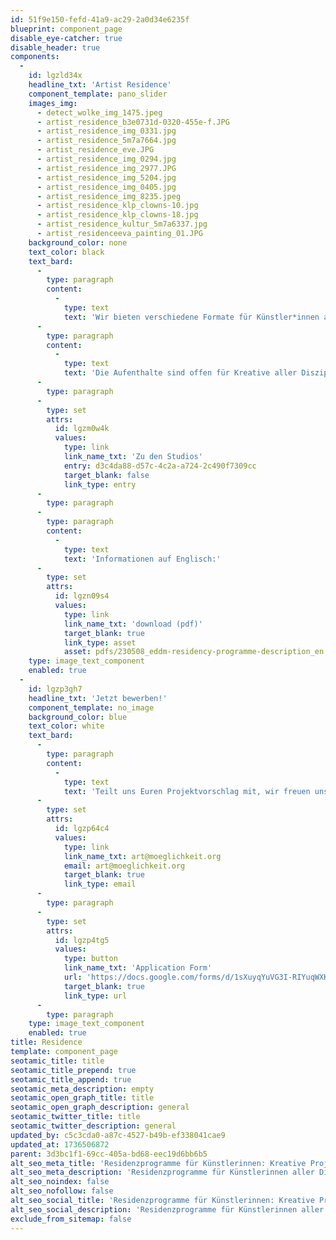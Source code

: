 ```yaml
---
id: 51f9e150-fefd-41a9-ac29-2a0d34e6235f
blueprint: component_page
disable_eye-catcher: true
disable_header: true
components:
  -
    id: lgzld34x
    headline_txt: 'Artist Residence'
    component_template: pano_slider
    images_img:
      - detect_wolke_img_1475.jpeg
      - artist_residence_b3e0731d-0320-455e-f.JPG
      - artist_residence_img_0331.jpg
      - artist_residence_5m7a7664.jpg
      - artist_residence_eve.JPG
      - artist_residence_img_0294.jpg
      - artist_residence_img_2977.JPG
      - artist_residence_img_5204.jpg
      - artist_residence_img_0405.jpg
      - artist_residence_img_8235.jpeg
      - artist_residence_klp_clowns-10.jpg
      - artist_residence_klp_clowns-18.jpg
      - artist_residence_kultur_5m7a6337.jpg
      - artist_residenceeva_painting_01.JPG
    background_color: none
    text_color: black
    text_bard:
      -
        type: paragraph
        content:
          -
            type: text
            text: 'Wir bieten verschiedene Formate für Künstler*innen an, die bei uns arbeiten wollen.'
      -
        type: paragraph
        content:
          -
            type: text
            text: 'Die Aufenthalte sind offen für Kreative aller Disziplinen. Einige Beispiele sind: Theaterprojekte, Maler*innen, Bekleidungs- und Textildesigner*innen, Schriftsteller*innen, Musiker*innen.'
      -
        type: paragraph
      -
        type: set
        attrs:
          id: lgzm0w4k
          values:
            type: link
            link_name_txt: 'Zu den Studios'
            entry: d3c4da88-d57c-4c2a-a724-2c490f7309cc
            target_blank: false
            link_type: entry
      -
        type: paragraph
      -
        type: paragraph
        content:
          -
            type: text
            text: 'Informationen auf Englisch:'
      -
        type: set
        attrs:
          id: lgzn09s4
          values:
            type: link
            link_name_txt: 'download (pdf)'
            target_blank: true
            link_type: asset
            asset: pdfs/230508_eddm-residency-programme-description_en.pdf
    type: image_text_component
    enabled: true
  -
    id: lgzp3gh7
    headline_txt: 'Jetzt bewerben!'
    component_template: no_image
    background_color: blue
    text_color: white
    text_bard:
      -
        type: paragraph
        content:
          -
            type: text
            text: 'Teilt uns Euren Projektvorschlag mit, wir freuen uns auf Euch.'
      -
        type: set
        attrs:
          id: lgzp64c4
          values:
            type: link
            link_name_txt: art@moeglichkeit.org
            email: art@moeglichkeit.org
            target_blank: true
            link_type: email
      -
        type: paragraph
      -
        type: set
        attrs:
          id: lgzp4tg5
          values:
            type: button
            link_name_txt: 'Application Form'
            url: 'https://docs.google.com/forms/d/1sXuyqYuVG3I-RIYuqWXKM7Ik9UHEuThH68kNwzWEsrw/edit?ts=64527096'
            target_blank: true
            link_type: url
      -
        type: paragraph
    type: image_text_component
    enabled: true
title: Residence
template: component_page
seotamic_title: title
seotamic_title_prepend: true
seotamic_title_append: true
seotamic_meta_description: empty
seotamic_open_graph_title: title
seotamic_open_graph_description: general
seotamic_twitter_title: title
seotamic_twitter_description: general
updated_by: c5c3cda0-a87c-4527-b49b-ef338041cae9
updated_at: 1736506872
parent: 3d3bc1f1-69cc-405a-bd68-eec19d6bb6b5
alt_seo_meta_title: 'Residenzprogramme für Künstlerinnen: Kreative Projekte aller Disziplinen willkommen'
alt_seo_meta_description: 'Residenzprogramme für Künstlerinnen aller Disziplinen. Ideal für Theaterprojekte, Maler*innen, Designerinnen, Schriftstellerinnen und Musiker*innen.'
alt_seo_noindex: false
alt_seo_nofollow: false
alt_seo_social_title: 'Residenzprogramme für Künstlerinnen: Kreative Projekte aller Disziplinen willkommen'
alt_seo_social_description: 'Residenzprogramme für Künstlerinnen aller Disziplinen. Ideal für Theaterprojekte, Maler*innen, Designerinnen, Schriftstellerinnen und Musiker*innen.'
exclude_from_sitemap: false
---
```

